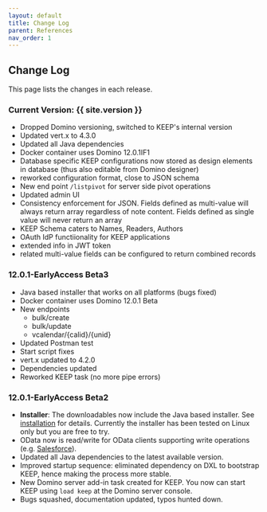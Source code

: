 ```yaml
---
layout: default
title: Change Log
parent: References
nav_order: 1
---
```


## Change Log

This page lists the changes in each release.

### Current Version: {{ site.version }}

- Dropped Domino versioning, switched to KEEP's internal version
- Updated vert.x to 4.3.0
- Updated all Java dependencies
- Docker container uses Domino 12.0.1IF1
- Database specific KEEP configurations now stored as design elements in database (thus also editable from Domino designer)
- reworked configuration format, close to JSON schema
- New end point `/listpivot` for server side pivot operations
- Updated admin UI
- Consistency enforcement for JSON. Fields defined as multi-value will always return array regardless of note content. Fields defined as single value will never return an array
- KEEP Schema caters to Names, Readers, Authors
- OAuth IdP functiionality for KEEP applications
- extended info in JWT token
- related multi-value fields can be configured to return combined records

### 12.0.1-EarlyAccess Beta3

- Java based installer that works on all platforms (bugs fixed)
- Docker container uses Domino 12.0.1 Beta
- New endpoints
  - bulk/create
  - bulk/update
  - vcalendar/{calid}/{unid}
- Updated Postman test
- Start script fixes
- vert.x updated to 4.2.0
- Dependencies updated
- Reworked KEEP task (no more pipe errors)

### 12.0.1-EarlyAccess Beta2

- **Installer**: The downloadables now include the Java based installer. See [installation](../installconfig/index) for details. Currently the installer has been tested on Linux only but you are free to try.
- OData now is read/write for OData clients supporting write operations (e.g. [Salesforce](../usingkeep/salesforce.md)).
- Updated all Java dependencies to the latest available version.
- Improved startup sequence: eliminated dependency on DXL to bootstrap KEEP, hence making the process more stable.
- New Domino server add-in task created for KEEP. You now can start KEEP using `load keep` at the Domino server console.
- Bugs squashed, documentation updated, typos hunted down.

